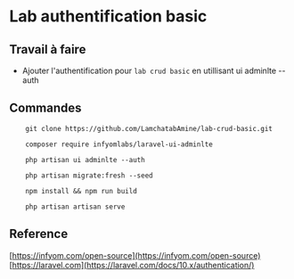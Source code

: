 # Lab authentification basic

## Travail à faire

* Ajouter l'authentification pour `lab crud basic` en utillisant ui adminlte --auth


## Commandes 

```shell
    git clone https://github.com/LamchatabAmine/lab-crud-basic.git
```

```shell
    composer require infyomlabs/laravel-ui-adminlte
```

```shell
    php artisan ui adminlte --auth
```

```shell
    php artisan migrate:fresh --seed
```

```shell
    npm install && npm run build
```


```shell
    php artisan artisan serve
```


## Reference

[https://infyom.com/open-source](https://infyom.com/open-source)
[https://laravel.com](https://laravel.com/docs/10.x/authentication/)
